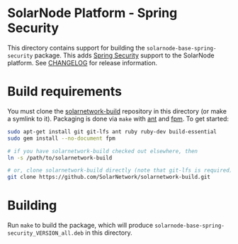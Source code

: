 # SolarNode Platform - Spring Security

This directory contains support for building the `solarnode-base-spring-security` package. This adds 
[Spring Security][spring-security] support to the SolarNode platform. See
[CHANGELOG](./CHANGELOG.md) for release information.

# Build requirements

You must clone the [solarnetwork-build][sn-build] repository in this directory (or make a symlink
to it). Packaging is done via `make` with [ant][ant] and [fpm][fpm]. To get started:

```sh
sudo apt-get install git git-lfs ant ruby ruby-dev build-essential
sudo gem install --no-document fpm

# if you have solarnetwork-build checked out elsewhere, then
ln -s /path/to/solarnetwork-build

# or, clone solarnetwork-build directly (note that git-lfs is required)
git clone https://github.com/SolarNetwork/solarnetwork-build.git
```

# Building

Run `make` to build the package, which will produce `solarnode-base-spring-security_VERSION_all.deb` in
this directory.

[ant]: https://ant.apache.org/
[fpm]: https://github.com/jordansissel/fpm
[spring-security]: https://spring.io/projects/spring-security
[sn-build]: https://github.com/SolarNetwork/solarnetwork-build/
